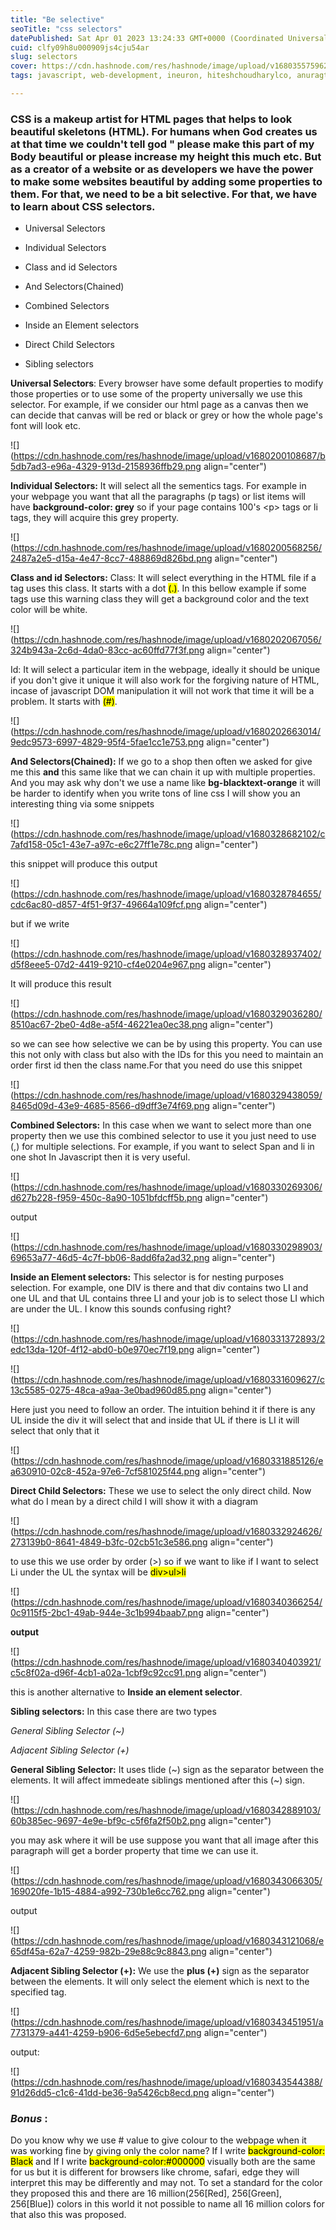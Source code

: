 ```yaml
---
title: "Be selective"
seoTitle: "css selectors"
datePublished: Sat Apr 01 2023 13:24:33 GMT+0000 (Coordinated Universal Time)
cuid: clfy09h8u000909js4cju54ar
slug: selectors
cover: https://cdn.hashnode.com/res/hashnode/image/upload/v1680355759621/00cff93e-d8ba-4df6-a57c-737cbad97a6d.jpeg
tags: javascript, web-development, ineuron, hiteshchoudharylco, anuragtiwarime

---
```


### CSS is a makeup artist for HTML pages that helps to look beautiful skeletons (HTML). For humans when God creates us at that time we couldn't tell god " please make this part of my Body beautiful or please increase my height this much etc. But as a creator of a website or as developers we have the power to make some websites beautiful by adding some properties to them. For that, we need to be a bit selective. For that, we have to learn about CSS selectors.

* Universal Selectors
    
* Individual Selectors
    
* Class and id Selectors
    
* And Selectors(Chained)
    
* Combined Selectors
    
* Inside an Element selectors
    
* Direct Child Selectors
    
* Sibling selectors
    

**Universal Selectors**: Every browser have some default properties to modify those properties or to use some of the property universally we use this selector. For example, if we consider our html page as a canvas then we can decide that canvas will be red or black or grey or how the whole page's font will look etc.

![](https://cdn.hashnode.com/res/hashnode/image/upload/v1680200108687/b5db7ad3-e96a-4329-913d-2158936ffb29.png align="center")

**Individual Selectors:** It will select all the sementics tags. For example in your webpage you want that all the paragraphs (p tags) or list items will have **background-color: grey** so if your page contains 100's &lt;p&gt; tags or li tags, they will acquire this grey property.

![](https://cdn.hashnode.com/res/hashnode/image/upload/v1680200568256/2487a2e5-d15a-4e47-8cc7-488869d826bd.png align="center")

**Class and id Selectors:** Class: It will select everything in the HTML file if a tag uses this class. It starts with a dot <mark>(.)</mark>. In this bellow example if some tags use this warning class they will get a background color and the text color will be white.

![](https://cdn.hashnode.com/res/hashnode/image/upload/v1680202067056/324b943a-2c6d-4da0-83cc-ac60ffd77f3f.png align="center")

Id: It will select a particular item in the webpage, ideally it should be unique if you don't give it unique it will also work for the forgiving nature of HTML, incase of javascript DOM manipulation it will not work that time it will be a problem. It starts with <mark>(#)</mark>.

![](https://cdn.hashnode.com/res/hashnode/image/upload/v1680202663014/9edc9573-6997-4829-95f4-5fae1cc1e753.png align="center")

**And Selectors(Chained):** If we go to a shop then often we asked for give me this **and** this same like that we can chain it up with multiple properties. And you may ask why don't we use a name like **bg-blacktext-orange** it will be harder to identify when you write tons of line css I will show you an interesting thing via some snippets

![](https://cdn.hashnode.com/res/hashnode/image/upload/v1680328682102/c7afd158-05c1-43e7-a97c-e6c27ff1e78c.png align="center")

this snippet will produce this output

![](https://cdn.hashnode.com/res/hashnode/image/upload/v1680328784655/cdc6ac80-d857-4f51-9f37-49664a109fcf.png align="center")

but if we write

![](https://cdn.hashnode.com/res/hashnode/image/upload/v1680328937402/d5f8eee5-07d2-4419-9210-cf4e0204e967.png align="center")

It will produce this result

![](https://cdn.hashnode.com/res/hashnode/image/upload/v1680329036280/8510ac67-2be0-4d8e-a5f4-46221ea0ec38.png align="center")

so we can see how selective we can be by using this property. You can use this not only with class but also with the IDs for this you need to maintain an order first id then the class name.For that you need do use this snippet

![](https://cdn.hashnode.com/res/hashnode/image/upload/v1680329438059/8465d09d-43e9-4685-8566-d9dff3e74f69.png align="center")

**Combined Selectors:** In this case when we want to select more than one property then we use this combined selector to use it you just need to use (,) for multiple selections. For example, if you want to select Span and li in one shot In Javascript then it is very useful.

![](https://cdn.hashnode.com/res/hashnode/image/upload/v1680330269306/d627b228-f959-450c-8a90-1051bfdcff5b.png align="center")

output

![](https://cdn.hashnode.com/res/hashnode/image/upload/v1680330298903/69653a77-46d5-4c7f-bb06-8add6fa2ad32.png align="center")

**Inside an Element selectors:** This selector is for nesting purposes selection. For example, one DIV is there and that div contains two LI and one UL and that UL contains three LI and your job is to select those LI which are under the UL. I know this sounds confusing right?

![](https://cdn.hashnode.com/res/hashnode/image/upload/v1680331372893/2edc13da-120f-4f12-abd0-b0e970ec7f19.png align="center")

![](https://cdn.hashnode.com/res/hashnode/image/upload/v1680331609627/c13c5585-0275-48ca-a9aa-3e0bad960d85.png align="center")

Here just you need to follow an order. The intuition behind it if there is any UL inside the div it will select that and inside that UL if there is LI it will select that only that it

![](https://cdn.hashnode.com/res/hashnode/image/upload/v1680331885126/ea630910-02c8-452a-97e6-7cf581025f44.png align="center")

**Direct Child Selectors:** These we use to select the only direct child. Now what do I mean by a direct child I will show it with a diagram

![](https://cdn.hashnode.com/res/hashnode/image/upload/v1680332924626/273139b0-8641-4849-b3fc-02cb51c3e586.png align="center")

to use this we use order by order (&gt;) so if we want to like if I want to select Li under the UL the syntax will be <mark>div&gt;ul&gt;li</mark>

![](https://cdn.hashnode.com/res/hashnode/image/upload/v1680340366254/0c9115f5-2bc1-49ab-944e-3c1b994baab7.png align="center")

**output**

![](https://cdn.hashnode.com/res/hashnode/image/upload/v1680340403921/c5c8f02a-d96f-4cb1-a02a-1cbf9c92cc91.png align="center")

this is another alternative to **Inside an element selector**.

**Sibling selectors:** In this case there are two types

*General Sibling Selector (~)*

*Adjacent Sibling Selector (+)*

**General Sibling Selector:** It uses tlide (~) sign as the separator between the elements. It will affect immedeate siblings mentioned after this (~) sign.

![](https://cdn.hashnode.com/res/hashnode/image/upload/v1680342889103/60b385ec-9697-4e9e-bf9c-c5f6fa2f50b2.png align="center")

you may ask where it will be use suppose you want that all image after this paragraph will get a border property that time we can use it.

![](https://cdn.hashnode.com/res/hashnode/image/upload/v1680343066305/169020fe-1b15-4884-a992-730b1e6cc762.png align="center")

output

![](https://cdn.hashnode.com/res/hashnode/image/upload/v1680343121068/e65df45a-62a7-4259-982b-29e88c9c8843.png align="center")

**Adjacent Sibling Selector (+):** We use the **plus (+)** sign as the separator between the elements. It will only select the element which is next to the specified tag.

![](https://cdn.hashnode.com/res/hashnode/image/upload/v1680343451951/a7731379-a441-4259-b906-6d5e5ebecfd7.png align="center")

output:

![](https://cdn.hashnode.com/res/hashnode/image/upload/v1680343544388/91d26dd5-c1c6-41dd-be36-9a5426cb8ecd.png align="center")

### ***Bonus*** :

Do you know why we use # value to give colour to the webpage when it was working fine by giving only the color name? If I write <mark>background-color: Black</mark> and If I write <mark>background-color:#000000</mark> visually both are the same for us but it is different for browsers like chrome, safari, edge they will interpret this may be differently and may not. To set a standard for the color they proposed this and there are 16 million(256\[Red\], 256\[Green\], 256\[Blue\]) colors in this world it not possible to name all 16 million colors for that also this was proposed.